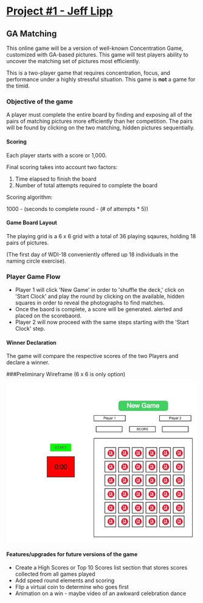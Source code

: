 # [Project #1 - Jeff Lipp](http://jefflipp.github.io/Project-1/)

## GA Matching

This online game will be a version of well-known Concentration Game, customized with GA-based pictures.  This game will test players ability to uncover the matching set of pictures most efficiently.

This is a two-player game that requires concentration, focus, and performance under a highly stressful situation.  This game is **not** a game for the timid.

### Objective of the game

A player must complete the entire board by finding and exposing all of the pairs of matching pictures more efficiently than her competition.  The pairs will be found by clicking on the two  matching, hidden pictures sequentially.

#### Scoring

Each player starts with a score or 1,000.

Final scoring takes into account two factors:

1. Time elapsed to finish the board  
2. Number of total attempts required to complete the board

Scoring algorithm:  

1000 - (seconds to complete round - (# of attempts * 5))

#### Game Board Layout

The playing grid is a 6 x 6 grid with a total of 36 playing sqaures, holding 18 pairs of pictures.  

(The first day of WDI-18 conveniently offered up 18 individuals in the naming circle exercise). 

### Player Game Flow
 
* Player 1 will click 'New Game' in order to 'shuffle the deck,' click on 'Start Clock' and play the round by clicking on the available, hidden squares in order to reveal the photographs to find matches. 
* Once the baord is complete, a score will be generated. alerted and placed on the scorebaord.  
* Player 2 will now proceed with the same steps starting with the 'Start Clock' step.  

#### Winner Declaration

The game will compare the respective scores of the two Players and declare a winner.

###Preliminary Wireframe (6 x 6 is only option)  

![wireframe](pictures/project_1_ga_match.jpg)

#### Features/upgrades for future versions of the game

* Create a High Scores or Top 10 Scores list section that stores scores collected from all games played
* Add speed round elements and scoring
* Flip a virtual coin to determine who goes first
* Animation on a win - maybe video of an awkward celebration dance






